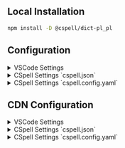## Local Installation

```sh
npm install -D @cspell/dict-pl_pl
```

## Configuration

<details>
<summary>VSCode Settings</summary>

Add the following to your VSCode settings:

**`.vscode/settings.json`**

```jsonc
{
  "cSpell.import": ["@cspell/dict-pl_pl/cspell-ext.json"],
  "cSpell.language": "pl, pl_PL",
}
```

</details>

<details>
<summary>CSpell Settings `cspell.json`</summary>

**`cspell.json`**

```jsonc
{
  "import": ["@cspell/dict-pl_pl/cspell-ext.json"],
  "language": "pl, pl_PL",
}
```

</details>

<details>
<summary>CSpell Settings `cspell.config.yaml`</summary>

**`cspell.config.yaml`**

```yaml
import:
  - '@cspell/dict-pl_pl/cspell-ext.json'
language: pl, pl_PL
```

</details>

## CDN Configuration

<details>
<summary>VSCode Settings</summary>

Add the following to your VSCode settings:

**`.vscode/settings.json`**

```jsonc
{
  "cSpell.import": ["https://cdn.jsdelivr.net/npm/@cspell/dict-pl_pl@latest/cspell-ext.json/cspell-ext.json"],
  "cSpell.language": "pl, pl_PL",
}
```

</details>

<details>
<summary>CSpell Settings `cspell.json`</summary>

**`cspell.json`**

```jsonc
{
  "import": ["https://cdn.jsdelivr.net/npm/@cspell/dict-pl_pl@latest/cspell-ext.json/cspell-ext.json"],
  "language": "pl, pl_PL",
}
```

</details>

<details>
<summary>CSpell Settings `cspell.config.yaml`</summary>

**`cspell.config.yaml`**

```yaml
import:
  - https://cdn.jsdelivr.net/npm/@cspell/dict-pl_pl@latest/cspell-ext.json/cspell-ext.json
language: pl, pl_PL
```

</details>
